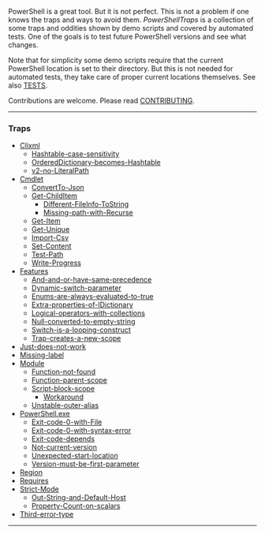 
PowerShell is a great tool. But it is not perfect. This is not a problem if one
knows the traps and ways to avoid them. *PowerShellTraps* is a collection of
some traps and oddities shown by demo scripts and covered by automated tests.
One of the goals is to test future PowerShell versions and see what changes.

Note that for simplicity some demo scripts require that the current PowerShell
location is set to their directory. But this is not needed for automated tests,
they take care of proper current locations themselves. See also [TESTS].

Contributions are welcome. Please read [CONTRIBUTING].

[CONTRIBUTING]: https://github.com/nightroman/PowerShellTraps/blob/master/CONTRIBUTING.md
[TESTS]: https://github.com/nightroman/PowerShellTraps/blob/master/TESTS.md

---
### Traps

<!--Generated-->
- [Clixml](./Clixml)
    - [Hashtable-case-sensitivity](./Clixml/Hashtable-case-sensitivity)
    - [OrderedDictionary-becomes-Hashtable](./Clixml/OrderedDictionary-becomes-Hashtable)
    - [v2-no-LiteralPath](./Clixml/v2-no-LiteralPath)
- [Cmdlet](./Cmdlet)
    - [ConvertTo-Json](./Cmdlet/ConvertTo-Json)
    - [Get-ChildItem](./Cmdlet/Get-ChildItem)
        - [Different-FileInfo-ToString](./Cmdlet/Get-ChildItem/Different-FileInfo-ToString)
        - [Missing-path-with-Recurse](./Cmdlet/Get-ChildItem/Missing-path-with-Recurse)
    - [Get-Item](./Cmdlet/Get-Item)
    - [Get-Unique](./Cmdlet/Get-Unique)
    - [Import-Csv](./Cmdlet/Import-Csv)
    - [Set-Content](./Cmdlet/Set-Content)
    - [Test-Path](./Cmdlet/Test-Path)
    - [Write-Progress](./Cmdlet/Write-Progress)
- [Features](./Features)
    - [And-and-or-have-same-precedence](./Features/And-and-or-have-same-precedence)
    - [Dynamic-switch-parameter](./Features/Dynamic-switch-parameter)
    - [Enums-are-always-evaluated-to-true](./Features/Enums-are-always-evaluated-to-true)
    - [Extra-properties-of-IDictionary](./Features/Extra-properties-of-IDictionary)
    - [Logical-operators-with-collections](./Features/Logical-operators-with-collections)
    - [Null-converted-to-empty-string](./Features/Null-converted-to-empty-string)
    - [Switch-is-a-looping-construct](./Features/Switch-is-a-looping-construct)
    - [Trap-creates-a-new-scope](./Features/Trap-creates-a-new-scope)
- [Just-does-not-work](./Just-does-not-work)
- [Missing-label](./Missing-label)
- [Module](./Module)
    - [Function-not-found](./Module/Function-not-found)
    - [Function-parent-scope](./Module/Function-parent-scope)
    - [Script-block-scope](./Module/Script-block-scope)
        - [Workaround](./Module/Script-block-scope/Workaround)
    - [Unstable-outer-alias](./Module/Unstable-outer-alias)
- [PowerShell.exe](./PowerShell.exe)
    - [Exit-code-0-with-File](./PowerShell.exe/Exit-code-0-with-File)
    - [Exit-code-0-with-syntax-error](./PowerShell.exe/Exit-code-0-with-syntax-error)
    - [Exit-code-depends](./PowerShell.exe/Exit-code-depends)
    - [Not-current-version](./PowerShell.exe/Not-current-version)
    - [Unexpected-start-location](./PowerShell.exe/Unexpected-start-location)
    - [Version-must-be-first-parameter](./PowerShell.exe/Version-must-be-first-parameter)
- [Region](./Region)
- [Requires](./Requires)
- [Strict-Mode](./Strict-Mode)
    - [Out-String-and-Default-Host](./Strict-Mode/Out-String-and-Default-Host)
    - [Property-Count-on-scalars](./Strict-Mode/Property-Count-on-scalars)
- [Third-error-type](./Third-error-type)

---
